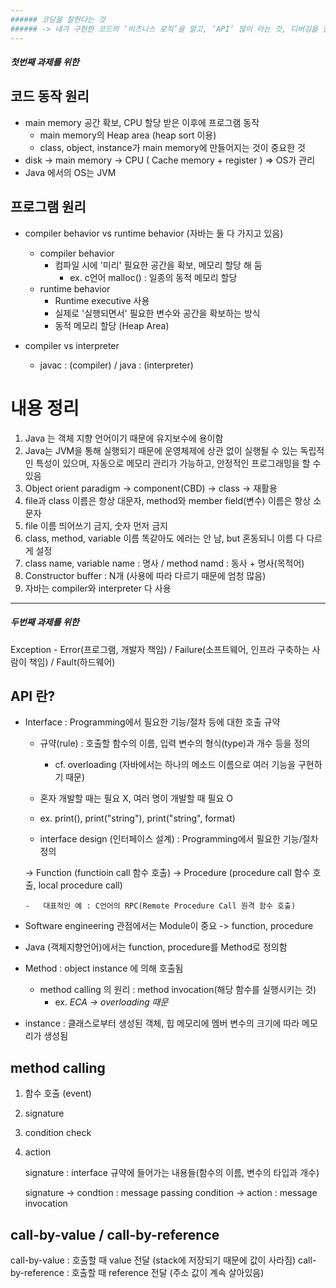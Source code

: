 ```yaml
---
###### 코딩을 잘한다는 것
###### -> 내가 구현한 코드의 ‘비즈니스 로직’을 알고, ‘API’ 많이 아는 것, 디버깅을 잘하는 것
---
```


##### 첫번째 과제를 위한

## 코드 동작 원리

-   main memory 공간 확보, CPU 할당 받은 이후에 프로그램 동작
    -   main memory의 Heap area (heap sort 이용)
    -   class, object, instance가 main memory에 만들어지는 것이 중요한 것
-   disk -> main memory -> CPU ( Cache memory + register ) => OS가 관리
-   Java 에서의 OS는 JVM

## 프로그램 원리

-   compiler behavior vs runtime behavior (자바는 둘 다 가지고 있음)

    -   compiler behavior
        -   컴파일 시에 '미리' 필요한 공간을 확보, 메모리 할당 해 둠
            -   ex. c언어 malloc() : 일종의 동적 메모리 할당
    -   runtime behavior
        -   Runtime executive 사용
        -   실제로 '실행되면서' 필요한 변수와 공간을 확보하는 방식
        -   동적 메모리 할당 (Heap Area)

-   compiler vs interpreter
    -   javac : (compiler) / java : (interpreter)

# 내용 정리

1. Java 는 객체 지향 언어이기 때문에 유지보수에 용이함
2. Java는 JVM을 통해 실행되기 때문에 운영체제에 상관 없이 실행될 수 있는 독립적인 특성이 있으며, 자동으로 메모리 관리가 가능하고, 안정적인 프로그래밍을 할 수 있음
3. Object orient paradigm -> component(CBD) -> class -> 재활용
4. file과 class 이름은 항상 대문자, method와 member field(변수) 이름은 항상 소문자
5. file 이름 띄어쓰기 금지, 숫자 먼저 금지
6. class, method, variable 이름 똑같아도 에러는 안 남, but 혼동되니 이름 다 다르게 설정
7. class name, variable name : 명사 / method namd : 동사 + 명사(목적어)
8. Constructor buffer : N개 (사용에 따라 다르기 때문에 엄청 많음)
9. 자바는 compiler와 interpreter 다 사용

---

##### 두번째 과제를 위한

Exception - Error(프로그램, 개발자 책임) / Failure(소프트웨어, 인프라 구축하는 사람이 책임) / Fault(하드웨어)

## API 란?

-   Interface : Programming에서 필요한 기능/절차 등에 대한 호출 규약

    -   규약(rule) : 호출할 함수의 이름, 입력 변수의 형식(type)과 개수 등을 정의
        -   cf. overloading (자바에서는 하나의 메소드 이름으로 여러 기능을 구현하기 때문)
    -   혼자 개발할 때는 필요 X, 여러 명이 개발할 때 필요 O
    -   ex. print(), print("string"), print("string", format)

    -   interface design (인터페이스 설계) : Programming에서 필요한 기능/절차 정의

    -> Function (functioin call 함수 호출)
    -> Procedure (procedure call 함수 호출, local procedure call)

        -   대표적인 예 : C언어의 RPC(Remote Procedure Call 원격 함수 호출)

-   Software engineering 관점에서는 Module이 중요 -> function, procedure
-   Java (객체지향언어)에서는 function, procedure를 Method로 정의함
-   Method : object instance 에 의해 호출됨
    -   method calling 의 원리 : method invocation(해당 함수를 실행시키는 것)
        -   ex. _ECA -> overloading 때문_
-   instance : 클래스로부터 생성된 객체, 힙 메모리에 멤버 변수의 크기에 따라 메모리가 생성됨

## method calling

1. 함수 호출 (event)
2. signature
3. condition check
4. action

    signature : interface 규약에 들어가는 내용들(함수의 이름, 변수의 타입과 개수)

    signature -> condtion : message passing
    condition -> action : message invocation

## call-by-value / call-by-reference

call-by-value : 호출할 때 value 전달 (stack에 저장되기 때문에 값이 사라짐)
call-by-reference : 호출할 때 reference 전달 (주소 값이 계속 살아있음)
